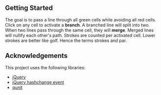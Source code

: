 Getting Started
------
The goal is to pass a line through all green cells while avoiding all red cells.
Click on any cell to activate a **branch**.  A branched line will split into two.
When two lines pass through the same cell, they will **merge**.  Merged lines will nullify each other's path.
Strokes are counted per activated cell.  Lower strokes are better like golf.  Hence the terms strokes and par.

Acknowledgements
------
This project uses the following libraries:
* [jQuery](http://jquery.com)
* [jQuery hashchange event](http://benalman.com/projects/jquery-hashchange-plugin/)
* [qunit](http://qunitjs.com)
